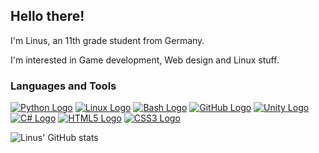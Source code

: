 ## Hello there!

I'm Linus, an 11th grade student from Germany.

I'm interested in Game development, Web design and Linux stuff.

### Languages and Tools

[![Python Logo](https://img.shields.io/badge/-Python-3776AB?style=for-the-badge&logo=Python&logoColor=white)](https://www.python.org/)
[![Linux Logo](https://img.shields.io/badge/-Linux-FCC624?style=for-the-badge&logo=Linux&logoColor=black)](https://www.linux.org/)
[![Bash Logo](https://img.shields.io/badge/-Bash-FEDD00?style=for-the-badge&logo=GNU%20Bash&logoColor=black)](https://www.gnu.org/software/bash/)
[![GitHub Logo](https://img.shields.io/badge/-GitHub-181717?style=for-the-badge&logo=GitHub&logoColor=white)](https://github.com/)
[![Unity Logo](https://img.shields.io/badge/-Unity-000000?style=for-the-badge&logo=Unity&logoColor=white)](https://unity.com/)
[![C# Logo](https://img.shields.io/badge/-C%23-239120?style=for-the-badge&logo=C-sharp&logoColor=white)](https://docs.microsoft.com/en-us/dotnet/csharp/)
[![HTML5 Logo](https://img.shields.io/badge/-HTML5-E34F26?style=for-the-badge&logo=HTML5&logoColor=white)](https://developer.mozilla.org/en-US/docs/Web/Guide/HTML/HTML5)
[![CSS3 Logo](https://img.shields.io/badge/-CSS3-1572B6?style=for-the-badge&logo=CSS3&logoColor=white)](https://developer.mozilla.org/en-US/docs/Web/CSS/CSS3)

![Linus' GitHub stats](https://github-readme-stats.vercel.app/api?username=Lich-Corals&show_icons=true&theme=dracula)



